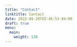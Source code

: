 ```yaml
---
title: "Contact"
linktitle: Contact
date: 2022-08-20T02:46:53-04:00
draft: true
menu:
  main:
    weight: 130
---
```


